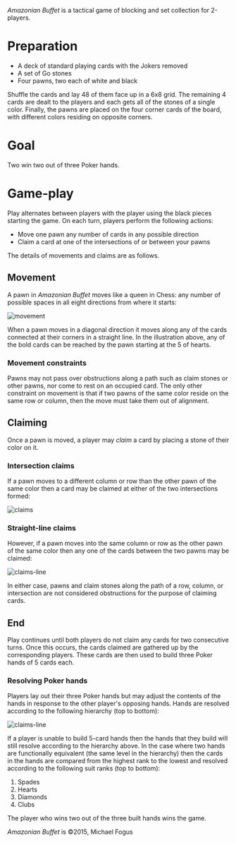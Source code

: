 *Amazonian Buffet* is a tactical game of blocking and set collection for 2-players.

Preparation
===========

 * A deck of standard playing cards with the Jokers removed
 * A set of Go stones
 * Four pawns, two each of white and black

Shuffle the cards and lay 48 of them face up in a 6x8 grid.  The remaining 4 cards are dealt to the players and each gets all of the stones of a single color.  Finally, the pawns are placed on the four corner cards of the board, with different colors residing on opposite corners.

Goal
====

Two win two out of three Poker hands.

Game-play
========

Play alternates between players with the player using the black pieces starting the game.  On each turn, players perform the following actions:

 * Move one pawn any number of cards in any possible direction
 * Claim a card at one of the intersections of or between your pawns

The details of movements and claims are as follows.

Movement
--------

A pawn in *Amazonian Buffet* moves like a queen in Chess: any number of possible spaces in all eight directions from where it starts:

![movement](https://raw.githubusercontent.com/fogus/spiel/master/brettspiel/combinatorial/amazonian-buffet/graphics/movement.png)

When a pawn moves in a diagonal direction it moves along any of the cards connected at their corners in a straight line.  In the illustration above, any of the bold cards can be reached by the pawn starting at the 5 of hearts.

### Movement constraints

Pawns may not pass over obstructions along a path such as claim stones or other pawns, nor come to rest on an occupied card.  The only other constraint on movement is that if two pawns of the same color reside on the same row or column, then the move must take them out of alignment.

Claiming
--------

Once a pawn is moved, a player may *claim* a card by placing a stone of their color on it.

### Intersection claims

If a pawn moves to a different column or row than the other pawn of the same color then a card may be claimed at either of the two intersections formed:

![claims](https://raw.githubusercontent.com/fogus/spiel/master/brettspiel/combinatorial/amazonian-buffet/graphics/claims.png)

### Straight-line claims

However, if a pawn moves into the same column or row as the other pawn of the same color then any one of the cards between the two pawns may be claimed:

![claims-line](https://raw.githubusercontent.com/fogus/spiel/master/brettspiel/combinatorial/amazonian-buffet/graphics/claims-line.png)

In either case, pawns and claim stones along the path of a row, column, or intersection are not considered obstructions for the purpose of claiming cards.

End
----

Play continues until both players do not claim any cards for two consecutive turns.  Once this occurs, the cards claimed are gathered up by the corresponding players.  These cards are then used to build three Poker hands of 5 cards each.

### Resolving Poker hands

Players lay out their three Poker hands but may adjust the contents of the hands in response to the other player's opposing hands.  Hands are resolved according to the following hierarchy (top to bottom):

![claims-line](https://raw.githubusercontent.com/fogus/spiel/master/brettspiel/combinatorial/amazonian-buffet/graphics/hands-rank.png)

If a player is unable to build 5-card hands then the hands that they build will still resolve according to the hierarchy above.  In the case where two hands are functionally equivalent (the same level in the hierarchy) then the cards in the hands are compared from the highest rank to the lowest and resolved according to the following suit ranks (top to bottom):

 1. Spades
 2. Hearts
 3. Diamonds
 4. Clubs

The player who wins two out of the three built hands wins the game.

*Amazonian Buffet* is &copy;2015, Michael Fogus


